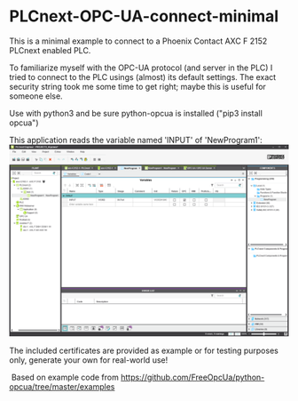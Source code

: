 # PLCnext-OPC-UA-connect-minimal
This is a minimal example to connect to a Phoenix Contact AXC F 2152 PLCnext enabled PLC. 

To familiarize myself with the OPC-UA protocol (and server in the PLC) I tried to connect to the PLC usings (almost) its default settings. The exact security string took me some time to get right; maybe this is useful for someone else.

Use with python3 and be sure python-opcua is installed ("pip3 install opcua")

This application reads the variable named 'INPUT' of 'NewProgram1':
![alt text](https://raw.githubusercontent.com/dschoorisse/PLCnext-OPC-UA-connect-minimal/master/screen_opc_variable.PNG)

The included certificates are provided as example or for testing purposes only, generate your own for real-world use!

 Based on example code from https://github.com/FreeOpcUa/python-opcua/tree/master/examples

